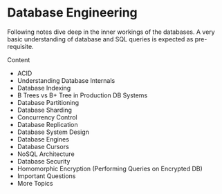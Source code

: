 # Database Engineering

Following notes dive deep in the inner workings of the databases.
A very basic understanding of database and SQL queries is expected as pre-requisite.

Content

- ACID
- Understanding Database Internals
- Database Indexing
- B Trees vs B+ Tree in Production DB Systems
- Database Partitioning
- Database Sharding
- Concurrency Control
- Database Replication
- Database System Design
- Database Engines
- Database Cursors
- NoSQL Architecture
- Database Security
- Homomorphic Encryption (Performing Queries on Encrypted DB)
- Important Questions
- More Topics